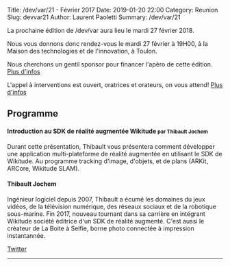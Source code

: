 Title: /dev/var/21 - Février 2017
Date: 2019-01-20 22:00
Category: Reunion
Slug: devvar21
Author: Laurent Paoletti
Summary: /dev/var/21

La prochaine édition de /dev/var aura lieu le mardi 27 février 2018.

Nous vous donnons donc rendez-vous le mardi 27 février à 19H00, à la Maison des technologies et de l'innovation, à Toulon.

Nous cherchons un gentil sponsor pour financer l'apéro de cette édition. [Plus d'infos](/pages/sponsoriser.html)

L'appel à interventions est ouvert, oratrices et orateurs, on vous attend! [Plus d'infos](/pages/participer.html)

## Programme

#### Introduction au SDK de réalité augmentée Wikitude <small>par Thibault Jochem</small>

Durant cette présentation, Thibault vous présentera comment développer une application multi-plateforme de réalité augmentée en utilisant le SDK de Wikitude. Au programme tracking d'image, d'objets, et de plans (ARKit, ARCore, Wikitude SLAM).

<h4 class='subheader'>Thibault Jochem</h4>
Ingénieur logiciel depuis 2007, Thibault a écumé les domaines du jeux vidéos, de la télévision numérique, des réseaux sociaux et de la robotique sous-marine. Fin 2017, nouveau tournant dans sa carrière en intégrant Wikitude société éditrice d'un SDK de réalité augmenté.
C'est aussi le créateur de La Boite à Selfie, borne photo connectée à impression instantannée.

[Twitter](https://twitter.com/tryumk)

<hr>